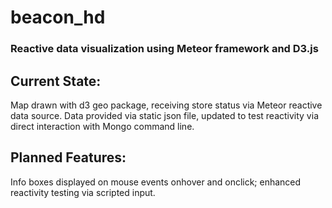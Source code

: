 # beacon_hd

### Reactive data visualization using Meteor framework and D3.js

## Current State:

Map drawn with d3 geo package, receiving store status via Meteor reactive data source. Data provided via static json file, updated to test reactivity via direct interaction with Mongo command line.

## Planned Features:

Info boxes displayed on mouse events onhover and onclick; enhanced reactivity testing via scripted input. 



